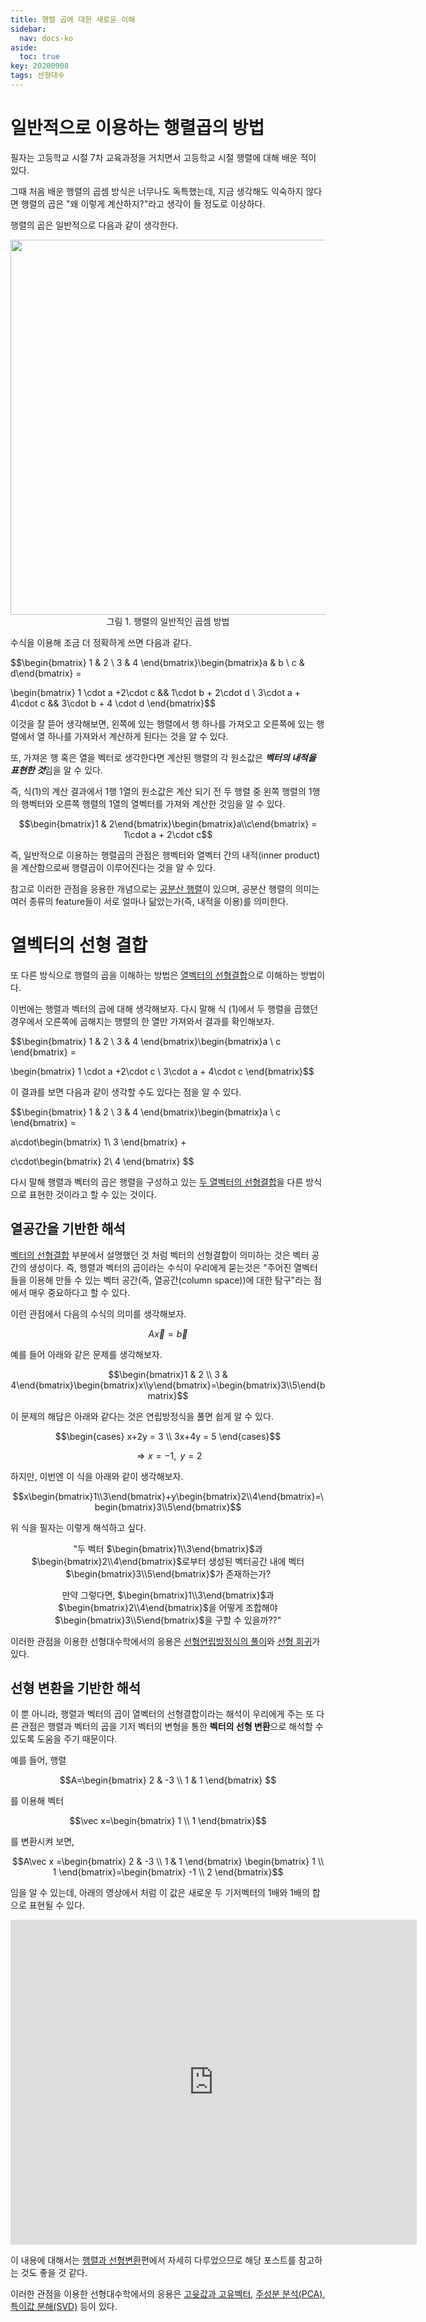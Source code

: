 ```yaml
---
title: 행렬 곱에 대한 새로운 이해
sidebar:
  nav: docs-ko
aside:
  toc: true
key: 20200908
tags: 선형대수
---
```


# 일반적으로 이용하는 행렬곱의 방법

필자는 고등학교 시절 7차 교육과정을 거치면서 고등학교 시절 행렬에 대해 배운 적이 있다.

그때 처음 배운 행렬의 곱셈 방식은 너무나도 독특했는데, 지금 생각해도 익숙하지 않다면 행렬의 곱은 "왜 이렇게 계산하지?"라고 생각이 들 정도로 이상하다.

행렬의 곱은 일반적으로 다음과 같이 생각한다.

<p align = "center">
  <img width = "600" src = "https://raw.githubusercontent.com/angeloyeo/angeloyeo.github.io/master/pics/2020-09-08-matrix_multiplication/pic1.png">  <br>
  그림 1. 행렬의 일반적인 곱셈 방법
</p>

수식을 이용해 조금 더 정확하게 쓰면 다음과 같다.

$$\begin{bmatrix} 1 & 2 \\ 3 & 4 \end{bmatrix}\begin{bmatrix}a & b \\ c & d\end{bmatrix} = 

\begin{bmatrix}
  1 \cdot a +2\cdot c && 1\cdot b + 2\cdot d \\ 
  3\cdot a + 4\cdot c && 3\cdot b + 4 \cdot d
\end{bmatrix}$$

이것을 잘 뜯어 생각해보면, 왼쪽에 있는 행렬에서 행 하나를 가져오고 오른쪽에 있는 행렬에서 열 하나를 가져와서 계산하게 된다는 것을 알 수 있다.

또, 가져온 행 혹은 열을 벡터로 생각한다면 계산된 행렬의 각 원소값은 ***벡터의 내적을 표현한 것***임을 알 수 있다.

즉, 식(1)의 계산 결과에서 1행 1열의 원소값은 계산 되기 전 두 행렬 중 왼쪽 행렬의 1행의 행벡터와 오른쪽 행렬의 1열의 열벡터를 가져와 계산한 것임을 알 수 있다.

$$\begin{bmatrix}1 & 2\end{bmatrix}\begin{bmatrix}a\\c\end{bmatrix} = 1\cdot a + 2\cdot c$$

즉, 일반적으로 이용하는 행렬곱의 관점은 행벡터와 열벡터 간의 내적(inner product)을 계산함으로써 행렬곱이 이루어진다는 것을 알 수 있다.

참고로 이러한 관점을 응용한 개념으로는 [공분산 행렬](https://angeloyeo.github.io/2019/07/27/PCA.html#%EA%B3%B5%EB%B6%84%EC%82%B0-%ED%96%89%EB%A0%AC%EC%9D%98-%EC%9D%98%EB%AF%B8)이 있으며, 공분산 행렬의 의미는 여러 종류의 feature들이 서로 얼마나 닮았는가(즉, 내적을 이용)를 의미한다.

# 열벡터의 선형 결합

또 다른 방식으로 행렬의 곱을 이해하는 방법은 [열벡터의 선형결합](https://angeloyeo.github.io/2020/09/07/basic_vector_operation.html#%EB%B2%A1%ED%84%B0-%EA%B0%84%EC%9D%98-%EC%84%A0%ED%98%95-%EA%B2%B0%ED%95%A9)으로 이해하는 방법이다.

이번에는 행렬과 벡터의 곱에 대해 생각해보자. 다시 말해 식 (1)에서 두 행렬을 곱했던 경우에서 오른쪽에 곱해지는 행렬의 한 열만 가져와서 결과를 확인해보자.

$$\begin{bmatrix} 1 & 2 \\ 3 & 4 \end{bmatrix}\begin{bmatrix}a \\ c \end{bmatrix} = 

\begin{bmatrix}
  1 \cdot a +2\cdot c  \\ 
  3\cdot a + 4\cdot c
\end{bmatrix}$$

이 결과를 보면 다음과 같이 생각할 수도 있다는 점을 알 수 있다.

$$\begin{bmatrix} 1 & 2 \\ 3 & 4 \end{bmatrix}\begin{bmatrix}a \\ c \end{bmatrix} = 

a\cdot\begin{bmatrix}
  1\\ 
  3
\end{bmatrix}
+

c\cdot\begin{bmatrix}
  2\\ 
  4
\end{bmatrix}
$$

다시 말해 행렬과 벡터의 곱은 행렬을 구성하고 있는 [두 열벡터의 선형결합](https://angeloyeo.github.io/2020/09/07/basic_vector_operation.html#%EB%B2%A1%ED%84%B0-%EA%B0%84%EC%9D%98-%EC%84%A0%ED%98%95-%EA%B2%B0%ED%95%A9)을 다른 방식으로 표현한 것이라고 할 수 있는 것이다.

## 열공간을 기반한 해석

[벡터의 선형결합](https://angeloyeo.github.io/2020/09/07/basic_vector_operation.html#%EB%B2%A1%ED%84%B0-%EA%B0%84%EC%9D%98-%EC%84%A0%ED%98%95-%EA%B2%B0%ED%95%A9) 부분에서 설명했던 것 처럼 벡터의 선형결합이 의미하는 것은 벡터 공간의 생성이다. 즉, 행렬과 벡터의 곱이라는 수식이 우리에게 묻는것은 "주어진 열벡터들을 이용해 만들 수 있는 벡터 공간(즉, 열공간(column space))에 대한 탐구"라는 점에서 매우 중요하다고 할 수 있다.

이런 관점에서 다음의 수식의 의미를 생각해보자.

$$A\vec{x} = \vec{b}$$

예를 들어 아래와 같은 문제를 생각해보자.

$$\begin{bmatrix}1 & 2 \\ 3 & 4\end{bmatrix}\begin{bmatrix}x\\y\end{bmatrix}=\begin{bmatrix}3\\5\end{bmatrix}$$

이 문제의 해답은 아래와 같다는 것은 연립방정식을 풀면 쉽게 알 수 있다.

$$\begin{cases}
x+2y = 3 \\
3x+4y = 5
\end{cases}$$

$$\Rightarrow x=-1, \text{ }y=2$$

하지만, 이번엔 이 식을 아래와 같이 생각해보자.

$$x\begin{bmatrix}1\\3\end{bmatrix}+y\begin{bmatrix}2\\4\end{bmatrix}=\begin{bmatrix}3\\5\end{bmatrix}$$

위 식을 필자는 이렇게 해석하고 싶다. 

<center>

  "두 벡터 $\begin{bmatrix}1\\3\end{bmatrix}$과 $\begin{bmatrix}2\\4\end{bmatrix}$로부터 생성된  벡터공간 내에 벡터 $\begin{bmatrix}3\\5\end{bmatrix}$가 존재하는가? 

</center>

<center>

  만약 그렇다면,  $\begin{bmatrix}1\\3\end{bmatrix}$과 $\begin{bmatrix}2\\4\end{bmatrix}$을 어떻게 조합해야 $\begin{bmatrix}3\\5\end{bmatrix}$을 구할 수 있을까??"

</center>

이러한 관점을 이용한 선형대수학에서의 응용은 [선형연립방정식의 풀이](https://angeloyeo.github.io/2019/09/09/Gauss_Jordan.html)와 [선형 회귀](https://angeloyeo.github.io/2020/08/24/linear_regression.html)가 있다.

## 선형 변환을 기반한 해석

이 뿐 아니라, 행렬과 벡터의 곱이 열벡터의 선형결합이라는 해석이 우리에게 주는 또 다른 관점은 행렬과 벡터의 곱을 기저 벡터의 변형을 통한 **벡터의 선형 변환**으로 해석할 수 있도록 도움을 주기 때문이다. 

예를 들어, 행렬

$$A=\begin{bmatrix}
 2 & -3 \\
 1 & 1
 \end{bmatrix} $$

 를 이용해 벡터

 $$\vec x=\begin{bmatrix} 1 \\ 1 \end{bmatrix}$$

 를 변환시켜 보면,


 $$A\vec x =\begin{bmatrix}
 2 & -3 \\
 1 & 1
 \end{bmatrix} \begin{bmatrix} 1 \\ 1 \end{bmatrix}=\begin{bmatrix} -1 \\ 2 \end{bmatrix}$$


 임을 알 수 있는데, 아래의 영상에서 처럼 이 값은 새로운 두 기저벡터의 1배와 1배의 합으로
 표현될 수 있다.

<p align="center"><iframe  src="https://angeloyeo.github.io/p5/Matrix_as_a_linear_transformation/transformation1/" width="650" height = "520" frameborder="0"></iframe></p>

이 내용에 대해서는 [행렬과 선형변환](https://angeloyeo.github.io/2019/07/15/Matrix_as_Linear_Transformation.html)편에서 자세히 다루었으므로 해당 포스트를 참고하는 것도 좋을 것 같다.

이러한 관점을 이용한 선형대수학에서의 응용은 [고윳값과 고유벡터](https://angeloyeo.github.io/2019/07/17/eigen_vector.html), [주성분 분석(PCA)](https://angeloyeo.github.io/2019/07/27/PCA.html), [특이값 분해(SVD)](https://angeloyeo.github.io/2019/08/01/SVD.html) 등이 있다.